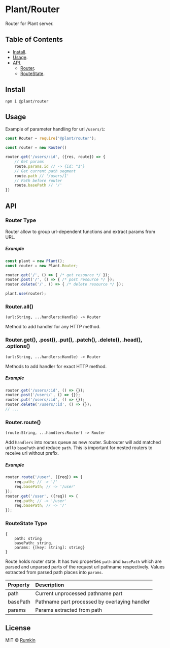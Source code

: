 # Plant/Router

Router for Plant server.

## Table of Contents

* [Install](#install).
* [Usage](#usage).
* [API](#api).
    * [Router](#router-type).
    * [RouteState](#routestate-type).

## Install

```shell
npm i @plant/router
```

## Usage

Example of parameter handling for url `/users/1`:

```javascript
const Router = require('@plant/router');

const router = new Router()

router.get('/users/:id', ({res, route}) => {
    // Get params
    route.params.id // -> {id: "1"}
    // Get current path segment
    route.path // '/users/1'
    // Path before router
    route.basePath // '/'
})
```

## API

### Router Type

Router allow to group url-dependent functions and extract params from URL.

##### Example

```javascript
const plant = new Plant();
const router = new Plant.Router;

router.get('/', () => { /* get resource */ });
router.post('/', () => { /* post resource */ });
router.delete('/', () => { /* delete resource */ });

plant.use(router);
```

### Router.all()

```text
(url:String, ...handlers:Handle) -> Router
```

Method to add handler for any HTTP method.

### Router.get(), .post(), .put(), .patch(), .delete(), .head(), .options()

```text
(url:String, ...handlers:Handle) -> Router
```

Methods to add handler for exact HTTP method.

##### Example

```javascript
router.get('/users/:id', () => {});
router.post('/users/', () => {});
router.put('/users/:id', () => {});
router.delete('/users/:id', () => {});
// ...
```

### Router.route()

```text
(route:String, ...handlers:Router) -> Router
```

Add `handlers` into routes queue as new router. Subrouter will add matched
url to `basePath` and reduce `path`. This is important for nested routers to
receive url without prefix.

##### Example
```javascript
router.route('/user', ({req}) => {
    req.path; // -> '/'
    req.basePath; // -> '/user'
});
router.get('/user', ({req}) => {
    req.path; // -> '/user'
    req.basePath; // -> '/'
});
```

### RouteState Type

```text
{
    path: string
    basePath: string,
    params: {[key: string]: string}
}
```

Route holds router state. It has two properties `path` and `basePath`
which are parsed and unparsed parts of the request url pathname respectively.
Values extracted from parsed path places into `params`.

|Property|Description|
|:-------|:----------|
|path| Current unprocessed pathname part |
|basePath| Pathname part processed by overlaying handler |
|params   |Params extracted from path   |

## License

MIT &copy; [Rumkin](https://rumk.in)
